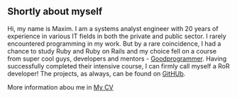 ## Shortly about myself

Hi, my name is Maxim. I am a systems analyst engineer with 20 years of experience in various IT fields in both the private and public sector. I rarely encountered programming in my work. But by a rare coincidence, I had a chance to study Ruby and Ruby on Rails and my choice fell on a course from super cool guys, developers and mentors - [Goodprogrammer](https://goodprogrammer.ru). Having successfully completed their intensive course, I can firmly call myself a RoR developer! The projects, as always, can be found on [GitHUb](https://github.com/ukrmaxim).

More information abou me in [My CV](https://ukrmaxim.github.io/cv/)
